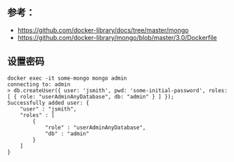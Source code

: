 ## 参考：
- https://github.com/docker-library/docs/tree/master/mongo
- https://github.com/docker-library/mongo/blob/master/3.0/Dockerfile

## 设置密码

```
docker exec -it some-mongo mongo admin
connecting to: admin
> db.createUser({ user: 'jsmith', pwd: 'some-initial-password', roles: [ { role: "userAdminAnyDatabase", db: "admin" } ] });
Successfully added user: {
	"user" : "jsmith",
	"roles" : [
		{
			"role" : "userAdminAnyDatabase",
			"db" : "admin"
		}
	]
}
```